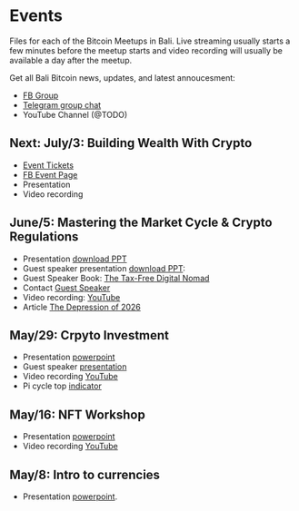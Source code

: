# Events

Files for each of the Bitcoin Meetups in Bali. Live streaming usually starts a few minutes before the meetup starts and video recording 
will usually be available a day after the meetup.

Get all Bali Bitcoin news, updates, and latest annoucesment: 
* [FB Group](https://www.facebook.com/groups/1126150387884943) 
* [Telegram group chat](https://t.me/joinchat/2T6yvFcokRQ3ZDQ0)
* YouTube Channel (@TODO)  

## Next: July/3: Building Wealth With Crypto
* [Event Tickets](https://www.eventbrite.com/e/bali-bitcoin-meetup-building-wealth-with-crypto-tickets-158336172755)
* [FB Event Page](https://fb.me/e/3WIXqvM8W)
* Presentation
* Video recording

## June/5: Mastering the Market Cycle & Crypto Regulations 
* Presentation [download PPT](https://github.com/marvin-hansen/Bali-Bitcoin-Meetup/raw/main/4_Sat_June_05/Mastering%20Market%20Cycles.pptx)
* Guest speaker presentation [download PPT](https://github.com/marvin-hansen/Bali-Bitcoin-Meetup/raw/main/4_Sat_June_05/Crypto%20Regulations%20-%20Bali%20Bitcoin%20Meetup%20-%20Final%20version.pptx):
* Guest Speaker Book: [The Tax-Free Digital Nomad](https://www.amazon.com/Tax-Free-Digital-Nomad-Julius-VanderBeek-ebook/dp/B07X7G97T4)
* Contact [Guest Speaker](https://www.theglobalcitizen.co/consult/)
* Video recording: [YouTube](https://youtu.be/Rq92WUSaduc)
* Article [The Depression of 2026](https://www.progress.org/articles/the-depression-of-2026)

## May/29: Crpyto Investment 
*  Presentation [powerpoint](https://github.com/marvin-hansen/Bali-Bitcoin-Meetup/raw/main/3_Sat_May_29/Invest%20in%20Bitcoin.pptx)
*  Guest speaker [presentation](https://github.com/marvin-hansen/Bali-Bitcoin-Meetup/raw/main/3_Sat_May_29/Ebel%20Strategie.pptx) 
*  Video recording [YouTube](https://youtu.be/foIz8sf7Q48) 
*  Pi cycle top [indicator](https://www.lookintobitcoin.com/charts/pi-cycle-top-indicator/)


## May/16: NFT Workshop 
*  Presentation [powerpoint](https://github.com/marvin-hansen/Bali-Bitcoin-Meetup/raw/main/2_Sat_May_16/NFT_Workshop.pptx)
*  Video recording [YouTube](https://youtu.be/iu5af8jCPro)


## May/8: Intro to currencies 
* Presentation [powerpoint](https://github.com/marvin-hansen/Bali-Bitcoin-Meetup/raw/main/1_Sat_May_08/Into_Bitcoin_Defi_v1.pptx).
